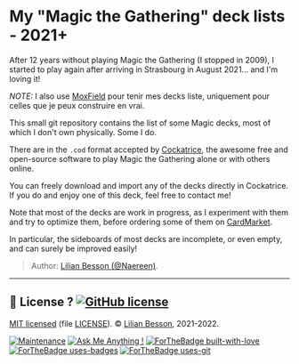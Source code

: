 # My "Magic the Gathering" deck lists - 2021+

After 12 years without playing Magic the Gathering (I stopped in 2009), I started to play again after arriving in Strasbourg in August 2021... and I'm loving it!

*NOTE:* I also use [MoxField](https://www.moxfield.com/users/Naereen) pour tenir mes decks liste, uniquement pour celles que je peux construire en vrai.

This small git repository contains the list of some Magic decks, most of which I don't own physically. Some I do.

There are in the `.cod` format accepted by [Cockatrice](https://cockatrice.github.io/), the awesome free and open-source software to play Magic the Gathering alone or with others online.

You can freely download and import any of the decks directly in Cockatrice. If you do and enjoy one of this deck, feel free to contact me!

Note that most of the decks are work in progress, as I experiment with them and try to optimize them, before ordering some of them on [CardMarket](https://www.cardmarket.com/en/Magic/).

In particular, the sideboards of most decks are incomplete, or even empty, and can surely be improved easily!

> Author: [Lilian Besson (@Naereen)](https://github.com/Naereen/).

----

## :scroll: License ? [![GitHub license](https://img.shields.io/github/license/Naereen/My-Magic-the-Gathering-decks.svg)](https://github.com/Naereen/My-Magic-the-Gathering-decks/blob/master/LICENSE)
[MIT licensed](https://lbesson.mit-license.org/) (file [LICENSE](LICENSE)).
© [Lilian Besson](https://GitHub.com/Naereen), 2021-2022.

[![Maintenance](https://img.shields.io/badge/Maintained%3F-yes-green.svg)](https://GitHub.com/Naereen/My-Magic-the-Gathering-decks/graphs/commit-activity)
[![Ask Me Anything !](https://img.shields.io/badge/Ask%20me-anything-1abc9c.svg)](https://GitHub.com/Naereen/ama)
[![ForTheBadge built-with-love](http://ForTheBadge.com/images/badges/built-with-love.svg)](https://GitHub.com/Naereen/)
[![ForTheBadge uses-badges](http://ForTheBadge.com/images/badges/uses-badges.svg)](http://ForTheBadge.com)
[![ForTheBadge uses-git](http://ForTheBadge.com/images/badges/uses-git.svg)](https://GitHub.com/)
